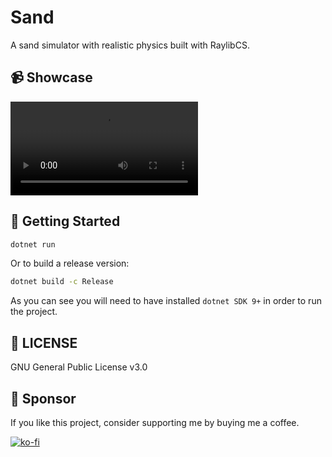 # Sand

A sand simulator with realistic physics built with RaylibCS.

## 📹 Showcase

![Sand](https://github.com/4ster-light/sand/blob/main/Showcase.webm)

## 🚀 Getting Started

```bash
dotnet run
```

Or to build a release version:

```bash
dotnet build -c Release
```

As you can see you will need to have installed `dotnet SDK 9+` in order to run the project.

## 📄 LICENSE

GNU General Public License v3.0

## 💝 Sponsor

If you like this project, consider supporting me by buying me a coffee.

[![ko-fi](https://ko-fi.com/img/githubbutton_sm.svg)](https://ko-fi.com/B0B41HVJUR)
